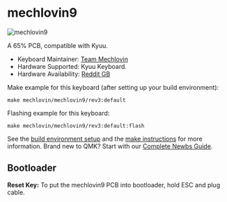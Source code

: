 # mechlovin9

![mechlovin9](https://i.imgur.com/T5Lm6OYlh.png)

A 65% PCB, compatible with Kyuu.

* Keyboard Maintainer: [Team Mechlovin](https://github.com/mechlovin)
* Hardware Supported: Kyuu Keyboard.
* Hardware Availability: [Reddit GB](https://www.reddit.com/r/mechmarket/comments/i61par/gb_mechlovin_9_a_kyuu_65_keyboard_compatible_pcb/)

Make example for this keyboard (after setting up your build environment):

    make mechlovin/mechlovin9/rev3:default

Flashing example for this keyboard:

    make mechlovin/mechlovin9/rev3:default:flash

See the [build environment setup](https://docs.qmk.fm/#/getting_started_build_tools) and the [make instructions](https://docs.qmk.fm/#/getting_started_make_guide) for more information. Brand new to QMK? Start with our [Complete Newbs Guide](https://docs.qmk.fm/#/newbs).

## Bootloader

**Reset Key:** To put the mechlovin9 PCB into bootloader, hold ESC and plug cable.